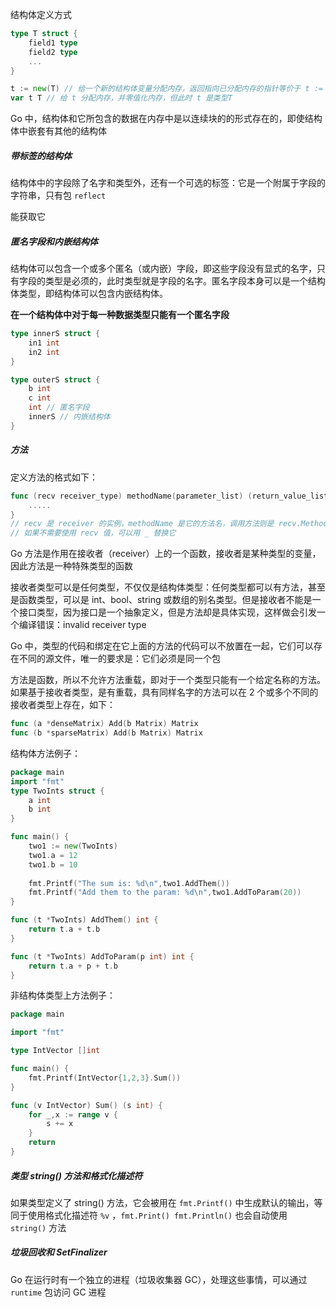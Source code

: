 结构体定义方式

```go
type T struct {
    field1 type
    field2 type
    ...
}

t := new(T) // 给一个新的结构体变量分配内存，返回指向已分配内存的指针等价于 t := &T{}
var t T // 给 t 分配内存，并零值化内存，但此时 t 是类型T
```

Go 中，结构体和它所包含的数据在内存中是以连续块的的形式存在的，即使结构体中嵌套有其他的结构体

##### 带标签的结构体

结构体中的字段除了名字和类型外，还有一个可选的标签：它是一个附属于字段的字符串，只有包 `reflect` 

能获取它

##### 匿名字段和内嵌结构体

结构体可以包含一个或多个匿名（或内嵌）字段，即这些字段没有显式的名字，只有字段的类型是必须的，此时类型就是字段的名字。匿名字段本身可以是一个结构体类型，即结构体可以包含内嵌结构体。

**在一个结构体中对于每一种数据类型只能有一个匿名字段**

```go
type innerS struct {
    in1 int
    in2 int
}

type outerS struct {
    b int
    c int
    int // 匿名字段
    innerS // 内嵌结构体
}
```

##### 方法

定义方法的格式如下：

```go
func (recv receiver_type) methodName(parameter_list) (return_value_list) {
    .....
}
// recv 是 receiver 的实例，methodName 是它的方法名，调用方法则是 recv.MethodName()
// 如果不需要使用 recv 值，可以用 _ 替换它
```

Go 方法是作用在接收者（receiver）上的一个函数，接收者是某种类型的变量，因此方法是一种特殊类型的函数

接收者类型可以是任何类型，不仅仅是结构体类型：任何类型都可以有方法，甚至是函数类型，可以是 int、bool、string 或数组的别名类型。但是接收者不能是一个接口类型，因为接口是一个抽象定义，但是方法却是具体实现，这样做会引发一个编译错误：invalid receiver type

Go 中，类型的代码和绑定在它上面的方法的代码可以不放置在一起，它们可以存在不同的源文件，唯一的要求是：它们必须是同一个包

方法是函数，所以不允许方法重载，即对于一个类型只能有一个给定名称的方法。如果基于接收者类型，是有重载，具有同样名字的方法可以在 2 个或多个不同的接收者类型上存在，如下：

```go
func (a *denseMatrix) Add(b Matrix) Matrix
func (b *sparseMatrix) Add(b Matrix) Matrix
```

结构体方法例子：

```go
package main
import "fmt"
type TwoInts struct {
    a int
    b int
}

func main() {
    two1 := new(TwoInts)
    two1.a = 12
    two1.b = 10
    
    fmt.Printf("The sum is: %d\n",two1.AddThem())
    fmt.Printf("Add them to the param: %d\n",two1.AddToParam(20))
}

func (t *TwoInts) AddThem() int {
    return t.a + t.b
}

func (t *TwoInts) AddToParam(p int) int {
   	return t.a + p + t.b
}
```

非结构体类型上方法例子：

```go
package main

import "fmt"

type IntVector []int

func main() {
    fmt.Printf(IntVector{1,2,3}.Sum())    
}

func (v IntVector) Sum() (s int) {
    for _,x := range v {
        s += x
    }
    return
}
```

##### 类型 string() 方法和格式化描述符

如果类型定义了 string() 方法，它会被用在 `fmt.Printf()` 中生成默认的输出，等同于使用格式化描述符 `%v` ，`fmt.Print() fmt.Println()` 也会自动使用 `string()` 方法

##### 垃圾回收和 SetFinalizer

Go 在运行时有一个独立的进程（垃圾收集器 GC），处理这些事情，可以通过 `runtime` 包访问 GC 进程